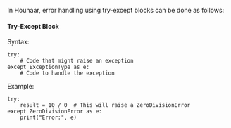 In Hounaar, error handling using try-except blocks can be done as follows:

#### Try-Except Block
Syntax:
```ho
try:
    # Code that might raise an exception
except ExceptionType as e:
    # Code to handle the exception
```

Example:
```ho
try:
    result = 10 / 0  # This will raise a ZeroDivisionError
except ZeroDivisionError as e:
    print("Error:", e)
```